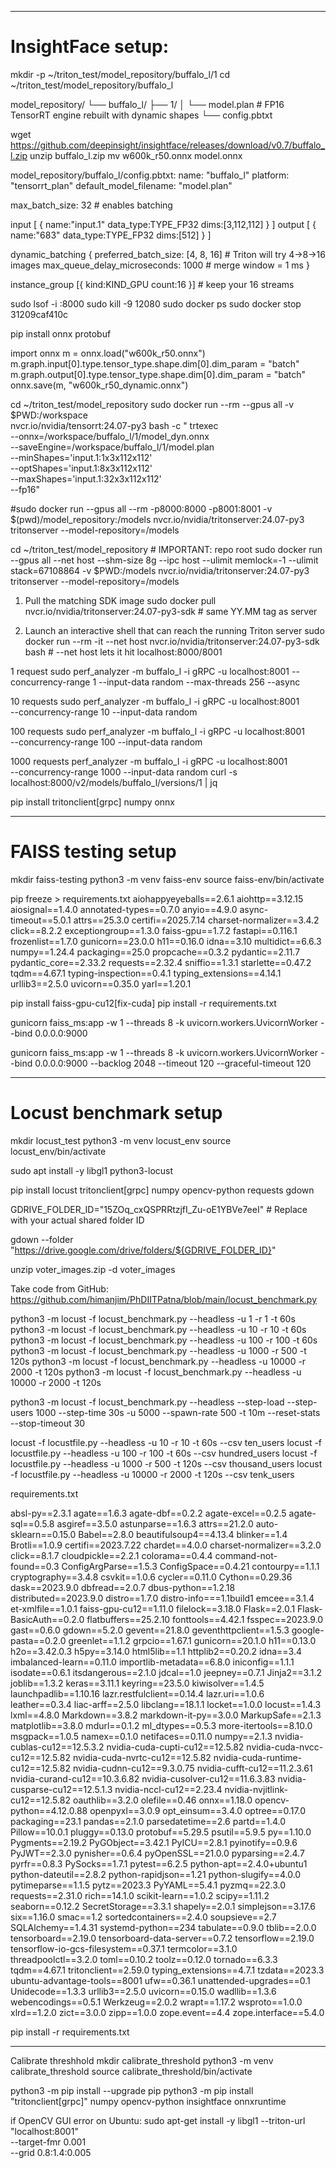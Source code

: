 ****************************
# InsightFace setup:

mkdir -p ~/triton_test/model_repository/buffalo_l/1
cd ~/triton_test/model_repository/buffalo_l

model_repository/
└── buffalo_l/
    ├── 1/
    │   └── model.plan          # FP16 TensorRT engine rebuilt with dynamic shapes
    └── config.pbtxt

wget https://github.com/deepinsight/insightface/releases/download/v0.7/buffalo_l.zip
unzip buffalo_l.zip
mv w600k_r50.onnx model.onnx

		

model_repository/buffalo_l/config.pbtxt:
name: "buffalo_l"
platform: "tensorrt_plan"
default_model_filename: "model.plan"

max_batch_size: 32        # enables batching

input [
  { name:"input.1" data_type:TYPE_FP32 dims:[3,112,112] }
]
output [
  { name:"683"     data_type:TYPE_FP32 dims:[512] }
]

dynamic_batching {
  preferred_batch_size: [4, 8, 16]      # Triton will try 4→8→16 images
  max_queue_delay_microseconds: 1000     # merge window = 1 ms
}

instance_group [{ kind:KIND_GPU count:16 }]  # keep your 16 streams


sudo lsof -i :8000
sudo kill -9 12080 
sudo docker ps
sudo docker stop 31209caf410c

						
pip install onnx protobuf


import onnx
m = onnx.load("w600k_r50.onnx")
m.graph.input[0].type.tensor_type.shape.dim[0].dim_param  = "batch"
m.graph.output[0].type.tensor_type.shape.dim[0].dim_param = "batch"
onnx.save(m, "w600k_r50_dynamic.onnx")



cd ~/triton_test/model_repository 
sudo docker run --rm --gpus all -v $PWD:/workspace  \
       nvcr.io/nvidia/tensorrt:24.07-py3 bash -c "
       trtexec \
         --onnx=/workspace/buffalo_l/1/model_dyn.onnx \
         --saveEngine=/workspace/buffalo_l/1/model.plan \
         --minShapes='input.1:1x3x112x112' \
         --optShapes='input.1:8x3x112x112' \
         --maxShapes='input.1:32x3x112x112' \
         --fp16"



#sudo docker run --gpus all --rm -p8000:8000 -p8001:8001 -v $(pwd)/model_repository:/models  nvcr.io/nvidia/tritonserver:24.07-py3  tritonserver --model-repository=/models

cd ~/triton_test/model_repository          # IMPORTANT: repo root
sudo docker run --gpus all --net host --shm-size 8g --ipc host --ulimit memlock=-1 --ulimit stack=67108864 -v $PWD:/models nvcr.io/nvidia/tritonserver:24.07-py3 tritonserver --model-repository=/models



1. Pull the matching SDK image
sudo docker pull nvcr.io/nvidia/tritonserver:24.07-py3-sdk    # same YY.MM tag as server

2. Launch an interactive shell that can reach the running Triton server
sudo docker run --rm -it --net host nvcr.io/nvidia/tritonserver:24.07-py3-sdk bash   # --net host lets it hit localhost:8000/8001


1 request
sudo perf_analyzer -m buffalo_l -i gRPC -u localhost:8001 --concurrency-range 1 --input-data random --max-threads 256 --async

10 requests
sudo perf_analyzer -m buffalo_l -i gRPC -u localhost:8001 \
              --concurrency-range 10 --input-data random

100 requests
sudo perf_analyzer -m buffalo_l -i gRPC -u localhost:8001 \
              --concurrency-range 100 --input-data random

1000 requests
perf_analyzer -m buffalo_l -i gRPC -u localhost:8001 \
              --concurrency-range 1000 --input-data random
curl -s localhost:8000/v2/models/buffalo_l/versions/1 | jq

pip install tritonclient[grpc] numpy onnx



****************
# FAISS testing setup

mkdir faiss-testing
python3 -m venv faiss-env
source faiss-env/bin/activate

pip freeze > requirements.txt
aiohappyeyeballs==2.6.1
aiohttp==3.12.15
aiosignal==1.4.0
annotated-types==0.7.0
anyio==4.9.0
async-timeout==5.0.1
attrs==25.3.0
certifi==2025.7.14
charset-normalizer==3.4.2
click==8.2.2
exceptiongroup==1.3.0
faiss-gpu==1.7.2
fastapi==0.116.1
frozenlist==1.7.0
gunicorn==23.0.0
h11==0.16.0
idna==3.10
multidict==6.6.3
numpy==1.24.4
packaging==25.0
propcache==0.3.2
pydantic==2.11.7
pydantic_core==2.33.2
requests==2.32.4
sniffio==1.3.1
starlette==0.47.2
tqdm==4.67.1
typing-inspection==0.4.1
typing_extensions==4.14.1
urllib3==2.5.0
uvicorn==0.35.0
yarl==1.20.1

pip install faiss-gpu-cu12[fix-cuda]
pip install -r requirements.txt

gunicorn faiss_ms:app -w 1 --threads 8  -k uvicorn.workers.UvicornWorker --bind 0.0.0.0:9000

gunicorn faiss_ms:app -w 1 --threads 8 -k uvicorn.workers.UvicornWorker --bind 0.0.0.0:9000 --backlog 2048 --timeout 120 --graceful-timeout 120

**********************
# Locust benchmark setup

mkdir locust_test
python3 -m venv locust_env
source locust_env/bin/activate

sudo apt install -y libgl1 python3-locust

pip install locust tritonclient[grpc] numpy opencv-python requests gdown

GDRIVE_FOLDER_ID="15ZOq_cxQSPRRtzjfI_Zu-oE1YBVe7eeI"  # Replace with your actual shared folder ID

gdown --folder "https://drive.google.com/drive/folders/${GDRIVE_FOLDER_ID}"

unzip voter_images.zip -d voter_images


Take code from GitHub: https://github.com/himanjim/PhDIITPatna/blob/main/locust_benchmark.py

python3 -m locust -f locust_benchmark.py --headless -u 1 -r 1 -t 60s
python3 -m locust -f locust_benchmark.py --headless -u 10   -r 10   -t 60s
python3 -m locust -f locust_benchmark.py --headless -u 100   -r 100   -t 60s
python3 -m locust -f locust_benchmark.py --headless -u 1000   -r 500   -t 120s
python3 -m locust -f locust_benchmark.py --headless -u 10000   -r 2000   -t 120s 
python3 -m locust -f locust_benchmark.py --headless -u 10000   -r 2000   -t 120s

python3 -m locust -f locust_benchmark.py --headless --step-load --step-users 1000 --step-time 30s -u 5000 --spawn-rate 500 -t 10m --reset-stats --stop-timeout 30


locust -f locustfile.py --headless -u 10   -r 10   -t 60s --csv ten_users
locust -f locustfile.py --headless -u 100  -r 100  -t 60s --csv hundred_users
locust -f locustfile.py --headless -u 1000 -r 500  -t 120s --csv thousand_users
locust -f locustfile.py --headless -u 10000 -r 2000 -t 120s --csv tenk_users

requirements.txt

absl-py==2.3.1
agate==1.6.3
agate-dbf==0.2.2
agate-excel==0.2.5
agate-sql==0.5.8
asgiref==3.5.0
astunparse==1.6.3
attrs==21.2.0
auto-sklearn==0.15.0
Babel==2.8.0
beautifulsoup4==4.13.4
blinker==1.4
Brotli==1.0.9
certifi==2023.7.22
chardet==4.0.0
charset-normalizer==3.2.0
click==8.1.7
cloudpickle==2.2.1
colorama==0.4.4
command-not-found==0.3
ConfigArgParse==1.5.3
ConfigSpace==0.4.21
contourpy==1.1.1
cryptography==3.4.8
csvkit==1.0.6
cycler==0.11.0
Cython==0.29.36
dask==2023.9.0
dbfread==2.0.7
dbus-python==1.2.18
distributed==2023.9.0
distro==1.7.0
distro-info===1.1build1
emcee==3.1.4
et-xmlfile==1.0.1
faiss-gpu-cu12==1.11.0
filelock==3.18.0
Flask==2.0.1
Flask-BasicAuth==0.2.0
flatbuffers==25.2.10
fonttools==4.42.1
fsspec==2023.9.0
gast==0.6.0
gdown==5.2.0
gevent==21.8.0
geventhttpclient==1.5.3
google-pasta==0.2.0
greenlet==1.1.2
grpcio==1.67.1
gunicorn==20.1.0
h11==0.13.0
h2o==3.42.0.3
h5py==3.14.0
html5lib==1.1
httplib2==0.20.2
idna==3.4
imbalanced-learn==0.11.0
importlib-metadata==6.8.0
iniconfig==1.1.1
isodate==0.6.1
itsdangerous==2.1.0
jdcal==1.0
jeepney==0.7.1
Jinja2==3.1.2
joblib==1.3.2
keras==3.11.1
keyring==23.5.0
kiwisolver==1.4.5
launchpadlib==1.10.16
lazr.restfulclient==0.14.4
lazr.uri==1.0.6
leather==0.3.4
liac-arff==2.5.0
libclang==18.1.1
locket==1.0.0
locust==1.4.3
lxml==4.8.0
Markdown==3.8.2
markdown-it-py==3.0.0
MarkupSafe==2.1.3
matplotlib==3.8.0
mdurl==0.1.2
ml_dtypes==0.5.3
more-itertools==8.10.0
msgpack==1.0.5
namex==0.1.0
netifaces==0.11.0
numpy==2.1.3
nvidia-cublas-cu12==12.5.3.2
nvidia-cuda-cupti-cu12==12.5.82
nvidia-cuda-nvcc-cu12==12.5.82
nvidia-cuda-nvrtc-cu12==12.5.82
nvidia-cuda-runtime-cu12==12.5.82
nvidia-cudnn-cu12==9.3.0.75
nvidia-cufft-cu12==11.2.3.61
nvidia-curand-cu12==10.3.6.82
nvidia-cusolver-cu12==11.6.3.83
nvidia-cusparse-cu12==12.5.1.3
nvidia-nccl-cu12==2.23.4
nvidia-nvjitlink-cu12==12.5.82
oauthlib==3.2.0
olefile==0.46
onnx==1.18.0
opencv-python==4.12.0.88
openpyxl==3.0.9
opt_einsum==3.4.0
optree==0.17.0
packaging==23.1
pandas==2.1.0
parsedatetime==2.6
partd==1.4.0
Pillow==10.0.1
pluggy==0.13.0
protobuf==5.29.5
psutil==5.9.5
py==1.10.0
Pygments==2.19.2
PyGObject==3.42.1
PyICU==2.8.1
pyinotify==0.9.6
PyJWT==2.3.0
pynisher==0.6.4
pyOpenSSL==21.0.0
pyparsing==2.4.7
pyrfr==0.8.3
PySocks==1.7.1
pytest==6.2.5
python-apt==2.4.0+ubuntu1
python-dateutil==2.8.2
python-rapidjson==1.21
python-slugify==4.0.0
pytimeparse==1.1.5
pytz==2023.3
PyYAML==5.4.1
pyzmq==22.3.0
requests==2.31.0
rich==14.1.0
scikit-learn==1.0.2
scipy==1.11.2
seaborn==0.12.2
SecretStorage==3.3.1
shapely==2.0.1
simplejson==3.17.6
six==1.16.0
smac==1.2
sortedcontainers==2.4.0
soupsieve==2.7
SQLAlchemy==1.4.31
systemd-python==234
tabulate==0.9.0
tblib==2.0.0
tensorboard==2.19.0
tensorboard-data-server==0.7.2
tensorflow==2.19.0
tensorflow-io-gcs-filesystem==0.37.1
termcolor==3.1.0
threadpoolctl==3.2.0
toml==0.10.2
toolz==0.12.0
tornado==6.3.3
tqdm==4.67.1
tritonclient==2.59.0
typing_extensions==4.7.1
tzdata==2023.3
ubuntu-advantage-tools==8001
ufw==0.36.1
unattended-upgrades==0.1
Unidecode==1.3.3
urllib3==2.5.0
uvicorn==0.15.0
wadllib==1.3.6
webencodings==0.5.1
Werkzeug==2.0.2
wrapt==1.17.2
wsproto==1.0.0
xlrd==1.2.0
zict==3.0.0
zipp==1.0.0
zope.event==4.4
zope.interface==5.4.0

pip install -r requirements.txt

***********************
Calibrate threshhold
mkdir calibrate_threshold
python3 -m venv calibrate_threshold
source calibrate_threshold/bin/activate

python3 -m pip install --upgrade pip
python3 -m pip install "tritonclient[grpc]" numpy opencv-python insightface onnxruntime

if OpenCV GUI error on Ubuntu:
sudo apt-get install -y libgl1
  --triton-url "localhost:8001" \
  --target-fmr 0.001 \
  --grid 0.8:1.4:0.005



